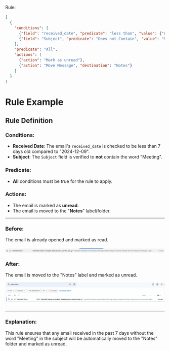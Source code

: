Rule:

```json
[
  {
    "conditions": [
      {"field": "received_date", "predicate": "less than", "value": {"date": "2024-12-09", "unit": "days", "value": 7}},
      {"field": "Subject", "predicate": "Does not Contain", "value": "Meeting"}
    ],
    "predicate": "All",
    "actions": [
      {"action": "Mark as unread"},
      {"action": "Move Message", "destination": "Notes"}
    ]
  }
]
```

# Rule Example

## Rule Definition

### Conditions:
- **Received Date**: The email's `received_date` is checked to be less than 7 days old compared to "2024-12-09".
- **Subject**: The `Subject` field is verified to **not** contain the word "Meeting".

### Predicate:
- **All** conditions must be true for the rule to apply.

### Actions:
- The email is marked as **unread**.
- The email is moved to the "**Notes**" label/folder.

---

### Before:
The email is already opened and marked as read.

![Before Action](./images/example_1_before.png)

### After:
The email is moved to the "Notes" label and marked as unread.

![After Action](./images/example_1_after.png)

---

### Explanation:
This rule ensures that any email received in the past 7 days without the word "Meeting" in the subject will be automatically moved to the "Notes" folder and marked as unread.
